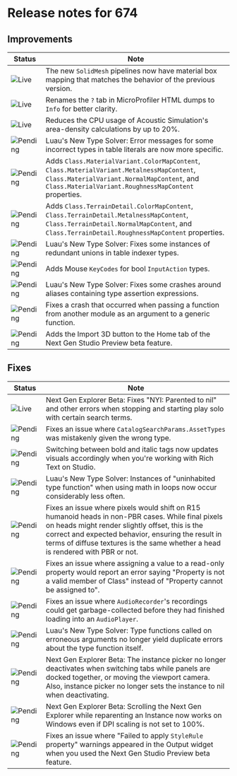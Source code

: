 # Release notes for 674

## Improvements

| Status | Note |
|--------|------|
| ![Live](https://img.shields.io/badge/Live-009E57?style=flat)  | The new <code>SolidMesh</code> pipelines now have material box mapping that matches the behavior of the previous version. |
| ![Live](https://img.shields.io/badge/Live-009E57?style=flat)  | Renames the <code>?</code> tab in MicroProfiler HTML dumps to <code>Info</code> for better clarity. |
| ![Live](https://img.shields.io/badge/Live-009E57?style=flat)  | Reduces the CPU usage of Acoustic Simulation's area-density calculations by up to 20%. |
| ![Pending](https://img.shields.io/badge/Pending-DEA517?style=flat)  | Luau's New Type Solver: Error messages for some incorrect types in table literals are now more specific. |
| ![Pending](https://img.shields.io/badge/Pending-DEA517?style=flat)  | Adds <code>Class.MaterialVariant.ColorMapContent</code>, <code>Class.MaterialVariant.MetalnessMapContent</code>, <code>Class.MaterialVariant.NormalMapContent</code>, and <code>Class.MaterialVariant.RoughnessMapContent</code> properties. |
| ![Pending](https://img.shields.io/badge/Pending-DEA517?style=flat)  | Adds <code>Class.TerrainDetail.ColorMapContent</code>, <code>Class.TerrainDetail.MetalnessMapContent</code>, <code>Class.TerrainDetail.NormalMapContent</code>, and <code>Class.TerrainDetail.RoughnessMapContent</code> properties. |
| ![Pending](https://img.shields.io/badge/Pending-DEA517?style=flat)  | Luau's New Type Solver: Fixes some instances of redundant unions in table indexer types. |
| ![Pending](https://img.shields.io/badge/Pending-DEA517?style=flat)  | Adds Mouse <code>KeyCodes</code> for bool <code>InputAction</code> types. |
| ![Pending](https://img.shields.io/badge/Pending-DEA517?style=flat)  | Luau's New Type Solver: Fixes some crashes around aliases containing type assertion expressions. |
| ![Pending](https://img.shields.io/badge/Pending-DEA517?style=flat)  | Fixes a crash that occurred when passing a function from another module as an argument to a generic function. |
| ![Pending](https://img.shields.io/badge/Pending-DEA517?style=flat)  | Adds the Import 3D button to the Home tab of the Next Gen Studio Preview beta feature. |
## Fixes

| Status | Note |
|--------|------|
| ![Live](https://img.shields.io/badge/Live-009E57?style=flat)  | Next Gen Explorer Beta: Fixes "NYI: Parented to nil" and other errors when stopping and starting play solo with certain search terms. |
| ![Pending](https://img.shields.io/badge/Pending-DEA517?style=flat)  | Fixes an issue where <code>CatalogSearchParams.AssetTypes</code> was mistakenly given the wrong type. |
| ![Pending](https://img.shields.io/badge/Pending-DEA517?style=flat)  | Switching between bold and italic tags now updates visuals accordingly when you're working with Rich Text on Studio. |
| ![Pending](https://img.shields.io/badge/Pending-DEA517?style=flat)  | Luau's New Type Solver: Instances of "uninhabited type function" when using math in loops now occur considerably less often. |
| ![Pending](https://img.shields.io/badge/Pending-DEA517?style=flat)  | Fixes an issue where pixels would shift on R15 humanoid heads in non-PBR cases. While final pixels on heads might render slightly offset, this is the correct and expected behavior, ensuring the result in terms of diffuse textures is the same whether a head is rendered with PBR or not. |
| ![Pending](https://img.shields.io/badge/Pending-DEA517?style=flat)  | Fixes an issue where assigning a value to a read-only property would report an error saying "Property is not a valid member of Class" instead of "Property cannot be assigned to". |
| ![Pending](https://img.shields.io/badge/Pending-DEA517?style=flat)  | Fixes an issue where <code>AudioRecorder</code>'s recordings could get garbage-collected before they had finished loading into an <code>AudioPlayer</code>. |
| ![Pending](https://img.shields.io/badge/Pending-DEA517?style=flat)  | Luau's New Type Solver: Type functions called on erroneous arguments no longer yield duplicate errors about the type function itself. |
| ![Pending](https://img.shields.io/badge/Pending-DEA517?style=flat)  | Next Gen Explorer Beta: The instance picker no longer deactivates when switching tabs while panels are docked together, or moving the viewport camera. Also, instance picker no longer sets the instance to nil when deactivating. |
| ![Pending](https://img.shields.io/badge/Pending-DEA517?style=flat)  | Next Gen Explorer Beta: Scrolling the Next Gen Explorer while reparenting an Instance now works on Windows even if DPI scaling is not set to 100%. |
| ![Pending](https://img.shields.io/badge/Pending-DEA517?style=flat)  | Fixes an issue where "Failed to apply <code>StyleRule</code> property" warnings appeared in the Output widget when you used the Next Gen Studio Preview beta feature. |
